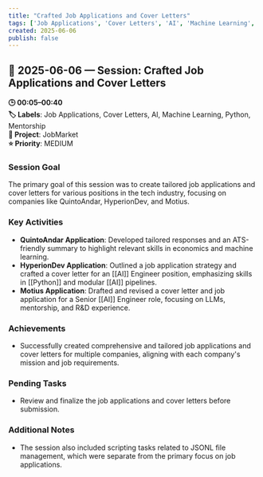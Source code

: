 ```yaml
---
title: "Crafted Job Applications and Cover Letters"
tags: ['Job Applications', 'Cover Letters', 'AI', 'Machine Learning', 'Python', 'Mentorship']
created: 2025-06-06
publish: false
---
```


## 📅 2025-06-06 — Session: Crafted Job Applications and Cover Letters

**🕒 00:05–00:40**  
**🏷️ Labels**: Job Applications, Cover Letters, AI, Machine Learning, Python, Mentorship  
**📂 Project**: JobMarket  
**⭐ Priority**: MEDIUM  


### Session Goal
The primary goal of this session was to create tailored job applications and cover letters for various positions in the tech industry, focusing on companies like QuintoAndar, HyperionDev, and Motius.

### Key Activities
- **QuintoAndar Application**: Developed tailored responses and an ATS-friendly summary to highlight relevant skills in economics and machine learning.
- **HyperionDev Application**: Outlined a job application strategy and crafted a cover letter for an [[AI]] Engineer position, emphasizing skills in [[Python]] and modular [[AI]] pipelines.
- **Motius Application**: Drafted and revised a cover letter and job application for a Senior [[AI]] Engineer role, focusing on LLMs, mentorship, and R&D experience.

### Achievements
- Successfully created comprehensive and tailored job applications and cover letters for multiple companies, aligning with each company's mission and job requirements.

### Pending Tasks
- Review and finalize the job applications and cover letters before submission.

### Additional Notes
- The session also included scripting tasks related to JSONL file management, which were separate from the primary focus on job applications.
